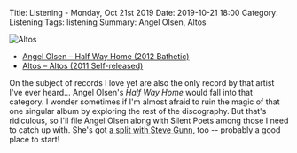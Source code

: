 Title: Listening - Monday, Oct 21st 2019 
Date: 2019-10-21 18:00
Category: Listening
Tags: listening
Summary: Angel Olsen, Altos


![Altos](/images/altos.jpg)

- [Angel Olsen – Half Way Home (2012 Bathetic)](https://www.discogs.com/Angel-Olsen-Half-Way-Home/master/645252)
- [Altos – Altos (2011 Self-released)](https://www.discogs.com/Altos-Altos/release/4836878)


On the subject of records I love yet are also the only record by that artist I've ever heard... Angel Olsen's _Half Way Home_ 
would fall into that category. I wonder sometimes if I'm almost afraid to ruin the magic of that one singular album by exploring 
the rest of the discography. But that's ridiculous, so I'll file Angel Olsen along with Silent Poets among those I need to catch up with. 
She's got [a split with Steve Gunn](https://www.discogs.com/Angel-Olsen-Steve-Gunn-Live-At-Pickathon-Angel-Olsen-Steve-Gunn/master/1141641), too -- probably a good place to start!

